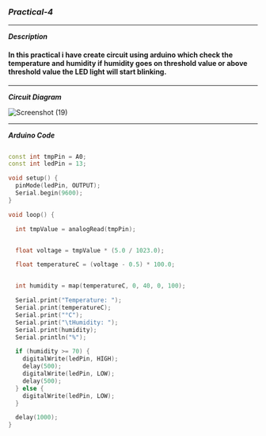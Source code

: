 ### ***Practical-4***

<hr>

***Description***
#### In this practical i have create circuit using arduino which check the temperature and humidity if humidity goes on threshold value or above threshold value the LED light will start blinking.

<hr>

***Circuit Diagram***

![Screenshot (19)](https://github.com/purvjoshi04/Curriculum-Codes/assets/101319136/5b69dd2d-32fc-46d9-b3ca-a4c0f1f4d003)

<hr>

***Arduino Code***

```cpp

const int tmpPin = A0;
const int ledPin = 13;

void setup() {
  pinMode(ledPin, OUTPUT);
  Serial.begin(9600);
}

void loop() {

  int tmpValue = analogRead(tmpPin);


  float voltage = tmpValue * (5.0 / 1023.0);

  float temperatureC = (voltage - 0.5) * 100.0;


  int humidity = map(temperatureC, 0, 40, 0, 100);

  Serial.print("Temperature: ");
  Serial.print(temperatureC);
  Serial.print("°C");
  Serial.print("\tHumidity: ");
  Serial.print(humidity);
  Serial.println("%");

  if (humidity >= 70) {
    digitalWrite(ledPin, HIGH);
    delay(500);
    digitalWrite(ledPin, LOW);
    delay(500);
  } else {
    digitalWrite(ledPin, LOW);
  }

  delay(1000);
}



```  